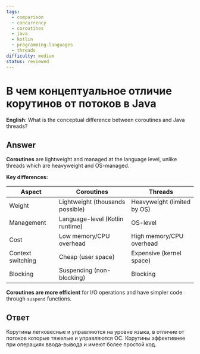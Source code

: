 ```yaml
---
tags:
  - comparison
  - concurrency
  - coroutines
  - java
  - kotlin
  - programming-languages
  - threads
difficulty: medium
status: reviewed
---
```


# В чем концептуальное отличие корутинов от потоков в Java

**English**: What is the conceptual difference between coroutines and Java threads?

## Answer

**Coroutines** are lightweight and managed at the language level, unlike threads which are heavyweight and OS-managed.

**Key differences:**

| Aspect | Coroutines | Threads |
|--------|-----------|---------|
| Weight | Lightweight (thousands possible) | Heavyweight (limited by OS) |
| Management | Language-level (Kotlin runtime) | OS-level |
| Cost | Low memory/CPU overhead | High memory/CPU overhead |
| Context switching | Cheap (user space) | Expensive (kernel space) |
| Blocking | Suspending (non-blocking) | Blocking |

**Coroutines are more efficient** for I/O operations and have simpler code through `suspend` functions.

## Ответ

Корутины легковесные и управляются на уровне языка, в отличие от потоков которые тяжелые и управляются ОС. Корутины эффективнее при операциях ввода-вывода и имеют более простой код.

